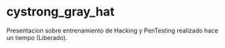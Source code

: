 # cystrong_gray_hat
Presentacion sobre entrenamiento de Hacking y PenTesting realizado hace un tiempo (Liberado).
